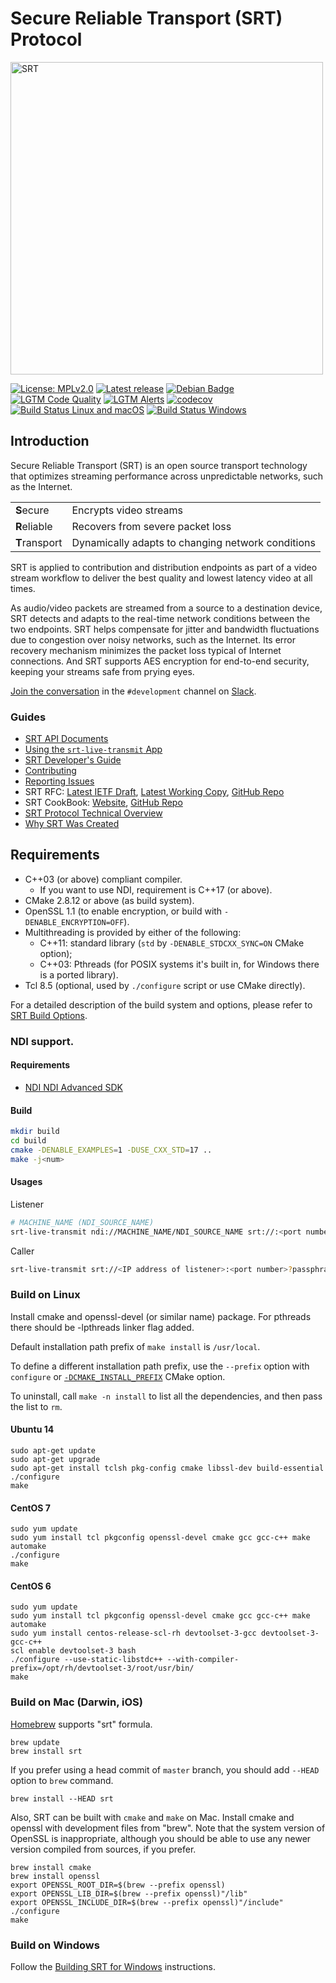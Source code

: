 # Secure Reliable Transport (SRT) Protocol

<p align="left">
  <a href="http://srtalliance.org/">
    <img alt="SRT" src="http://www.srtalliance.org/wp-content/uploads/SRT_text_hor_logo_grey.png" width="500"/>
  </a>
</p>

[![License: MPLv2.0][license-badge]](./LICENSE)
[![Latest release][release-badge]][github releases]
[![Debian Badge][debian-badge]][debian-package]  
[![LGTM Code Quality][lgtm-quality-badge]][lgtm-project]
[![LGTM Alerts][lgtm-alerts-badge]][lgtm-project]
[![codecov][codecov-badge]][codecov-project]  
[![Build Status Linux and macOS][travis-badge]][travis]
[![Build Status Windows][appveyor-badge]][appveyor]

## Introduction

Secure Reliable Transport (SRT) is an open source transport technology that optimizes streaming performance across unpredictable networks, such as the Internet.

|    |    |
| --- | --- |
| **S**ecure | Encrypts video streams |
| **R**eliable | Recovers from severe packet loss |
| **T**ransport | Dynamically adapts to changing network conditions |

SRT is applied to contribution and distribution endpoints as part of a video stream workflow to deliver the best quality and lowest latency video at all times.

As audio/video packets are streamed from a source to a destination device, SRT detects and adapts to the real-time network conditions between the two endpoints. SRT helps compensate for jitter and bandwidth fluctuations due to congestion over noisy networks, such as the Internet. Its error recovery mechanism minimizes the packet loss typical of Internet connections. And SRT supports AES encryption for end-to-end security, keeping your streams safe from prying eyes.

[Join the conversation](https://slackin-srtalliance.azurewebsites.net/) in the `#development` channel on [Slack](https://srtalliance.slack.com).

### Guides

* [SRT API Documents](docs/API/)
* [Using the `srt-live-transmit` App](docs/apps/srt-live-transmit.md)
* [SRT Developer's Guide](docs/dev/developers-guide.md)
* [Contributing](CONTRIBUTING.md)
* [Reporting Issues](docs/dev/making-srt-better.md)
* SRT RFC: [Latest IETF Draft](https://datatracker.ietf.org/doc/html/draft-sharabayko-srt-00), [Latest Working Copy](https://haivision.github.io/srt-rfc/draft-sharabayko-srt.html), [GitHub Repo](https://github.com/Haivision/srt-rfc)
* SRT CookBook: [Website](https://srtlab.github.io/srt-cookbook), [GitHub Repo](https://github.com/SRTLab/srt-cookbook)
* [SRT Protocol Technical Overview](https://github.com/Haivision/srt/files/2489142/SRT_Protocol_TechnicalOverview_DRAFT_2018-10-17.pdf)
* [Why SRT Was Created](docs/misc/why-srt-was-created.md)

## Requirements

* C++03 (or above) compliant compiler.
  * If you want to use NDI, requirement is C++17 (or above).
* CMake 2.8.12 or above (as build system).
* OpenSSL 1.1 (to enable encryption, or build with `-DENABLE_ENCRYPTION=OFF`).
* Multithreading is provided by either of the following:
  * C++11: standard library (`std` by `-DENABLE_STDCXX_SYNC=ON` CMake option);
  * C++03: Pthreads (for POSIX systems it's built in, for Windows there is a ported library).
* Tcl 8.5 (optional, used by `./configure` script or use CMake directly).

For a detailed description of the build system and options, please refer to [SRT Build Options](docs/build/build-options.md).

### NDI support.
#### Requirements
* [NDI NDI Advanced SDK](https://ndi.tv/sdk/)

#### Build
```bash
mkdir build
cd build
cmake -DENABLE_EXAMPLES=1 -DUSE_CXX_STD=17 ..
make -j<num>
```

#### Usages
Listener
```bash
# MACHINE_NAME (NDI_SOURCE_NAME)
srt-live-transmit ndi://MACHINE_NAME/NDI_SOURCE_NAME srt://:<port number>?passphrase='hoge hoge words' -v
```

Caller
```bash
srt-live-transmit srt://<IP address of listener>:<port number>?passphrase='hoge hoge words' ndi:///NDI_SOURCE_NAME2 -v
```

### Build on Linux

Install cmake and openssl-devel (or similar name) package. For pthreads
there should be -lpthreads linker flag added.

Default installation path prefix of `make install` is `/usr/local`.

To define a different installation path prefix, use the `--prefix` option with `configure`
or [`-DCMAKE_INSTALL_PREFIX`](https://cmake.org/cmake/help/v3.0/variable/CMAKE_INSTALL_PREFIX.html) CMake option.

To uninstall, call `make -n install` to list all the dependencies, and then pass the list to `rm`.

#### Ubuntu 14

```shell
sudo apt-get update
sudo apt-get upgrade
sudo apt-get install tclsh pkg-config cmake libssl-dev build-essential
./configure
make
```

#### CentOS 7

```shell
sudo yum update
sudo yum install tcl pkgconfig openssl-devel cmake gcc gcc-c++ make automake
./configure
make
```

#### CentOS 6

```shell
sudo yum update
sudo yum install tcl pkgconfig openssl-devel cmake gcc gcc-c++ make automake
sudo yum install centos-release-scl-rh devtoolset-3-gcc devtoolset-3-gcc-c++
scl enable devtoolset-3 bash
./configure --use-static-libstdc++ --with-compiler-prefix=/opt/rh/devtoolset-3/root/usr/bin/
make
```

### Build on Mac (Darwin, iOS)

[Homebrew](https://brew.sh/) supports "srt" formula.

```shell
brew update
brew install srt
```

If you prefer using a head commit of `master` branch, you should add `--HEAD` option
to `brew` command.

```shell
brew install --HEAD srt
```

Also, SRT can be built with `cmake` and `make` on Mac.
Install cmake and openssl with development files from "brew". Note that the
system version of OpenSSL is inappropriate, although you should be able to
use any newer version compiled from sources, if you prefer.

```shell
brew install cmake
brew install openssl
export OPENSSL_ROOT_DIR=$(brew --prefix openssl)
export OPENSSL_LIB_DIR=$(brew --prefix openssl)"/lib"
export OPENSSL_INCLUDE_DIR=$(brew --prefix openssl)"/include"
./configure
make
```

### Build on Windows

Follow the [Building SRT for Windows](docs/build/build-win.md) instructions.

[appveyor-badge]: https://img.shields.io/appveyor/ci/Haivision/srt/master.svg?label=Windows
[appveyor]: https://ci.appveyor.com/project/Haivision/srt
[travis-badge]: https://img.shields.io/travis/Haivision/srt/master.svg?label=Linux/macOS
[travis]: https://travis-ci.org/Haivision/srt
[license-badge]: https://img.shields.io/badge/License-MPLv2.0-blue

[lgtm-alerts-badge]: https://img.shields.io/lgtm/alerts/github/Haivision/srt
[lgtm-quality-badge]: https://img.shields.io/lgtm/grade/cpp/github/Haivision/srt
[lgtm-project]: https://lgtm.com/projects/g/Haivision/srt/

[codecov-project]: https://codecov.io/gh/haivision/srt
[codecov-badge]: https://codecov.io/gh/haivision/srt/branch/master/graph/badge.svg

[github releases]: https://github.com/Haivision/srt/releases
[release-badge]: https://img.shields.io/github/release/Haivision/srt.svg

[debian-badge]: https://badges.debian.net/badges/debian/testing/libsrt1/version.svg
[debian-package]: https://packages.debian.org/testing/libsrt1
